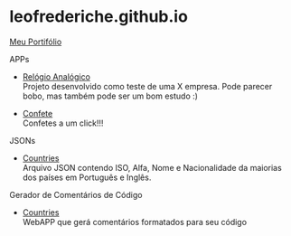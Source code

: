 # leofrederiche.github.io
[Meu Portifólio](https://leofrederiche.github.io/)

APPs
 * [Relógio Analógico](https://leofrederiche.github.io/apps/clock/index.html) <br>
   Projeto desenvolvido como teste de uma X empresa. Pode parecer bobo, mas também pode ser um bom estudo :)
    
 * [Confete](https://leofrederiche.github.io/apps/confete/index.html) <br>
   Confetes a um click!!!

JSONs
 * [Countries](https://leofrederiche.github.io/apps/json/countries.json) <br>
 	 Arquivo JSON contendo ISO, Alfa, Nome e Nacionalidade da maiorias dos países em Português e Inglês.
    
Gerador de Comentários de Código
 * [Countries](https://leofrederiche.github.io/apps/code_comment_generator/index.html) <br>
 	 WebAPP que gerá comentários formatados para seu código
